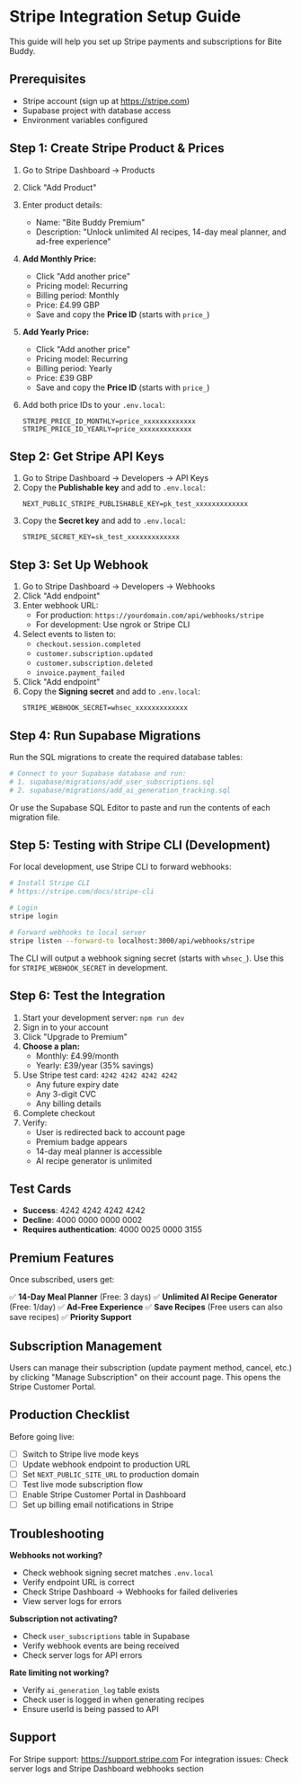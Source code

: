 # Stripe Integration Setup Guide

This guide will help you set up Stripe payments and subscriptions for Bite Buddy.

## Prerequisites

- Stripe account (sign up at https://stripe.com)
- Supabase project with database access
- Environment variables configured

## Step 1: Create Stripe Product & Prices

1. Go to Stripe Dashboard → Products
2. Click "Add Product"
3. Enter product details:
   - Name: "Bite Buddy Premium"
   - Description: "Unlock unlimited AI recipes, 14-day meal planner, and ad-free experience"

4. **Add Monthly Price:**
   - Click "Add another price"
   - Pricing model: Recurring
   - Billing period: Monthly
   - Price: £4.99 GBP
   - Save and copy the **Price ID** (starts with `price_`)

5. **Add Yearly Price:**
   - Click "Add another price"
   - Pricing model: Recurring
   - Billing period: Yearly
   - Price: £39 GBP
   - Save and copy the **Price ID** (starts with `price_`)

6. Add both price IDs to your `.env.local`:
   ```
   STRIPE_PRICE_ID_MONTHLY=price_xxxxxxxxxxxxx
   STRIPE_PRICE_ID_YEARLY=price_xxxxxxxxxxxxx
   ```

## Step 2: Get Stripe API Keys

1. Go to Stripe Dashboard → Developers → API Keys
2. Copy the **Publishable key** and add to `.env.local`:
   ```
   NEXT_PUBLIC_STRIPE_PUBLISHABLE_KEY=pk_test_xxxxxxxxxxxxx
   ```
3. Copy the **Secret key** and add to `.env.local`:
   ```
   STRIPE_SECRET_KEY=sk_test_xxxxxxxxxxxxx
   ```

## Step 3: Set Up Webhook

1. Go to Stripe Dashboard → Developers → Webhooks
2. Click "Add endpoint"
3. Enter webhook URL:
   - For production: `https://yourdomain.com/api/webhooks/stripe`
   - For development: Use ngrok or Stripe CLI
4. Select events to listen to:
   - `checkout.session.completed`
   - `customer.subscription.updated`
   - `customer.subscription.deleted`
   - `invoice.payment_failed`
5. Click "Add endpoint"
6. Copy the **Signing secret** and add to `.env.local`:
   ```
   STRIPE_WEBHOOK_SECRET=whsec_xxxxxxxxxxxxx
   ```

## Step 4: Run Supabase Migrations

Run the SQL migrations to create the required database tables:

```bash
# Connect to your Supabase database and run:
# 1. supabase/migrations/add_user_subscriptions.sql
# 2. supabase/migrations/add_ai_generation_tracking.sql
```

Or use the Supabase SQL Editor to paste and run the contents of each migration file.

## Step 5: Testing with Stripe CLI (Development)

For local development, use Stripe CLI to forward webhooks:

```bash
# Install Stripe CLI
# https://stripe.com/docs/stripe-cli

# Login
stripe login

# Forward webhooks to local server
stripe listen --forward-to localhost:3000/api/webhooks/stripe
```

The CLI will output a webhook signing secret (starts with `whsec_`). Use this for `STRIPE_WEBHOOK_SECRET` in development.

## Step 6: Test the Integration

1. Start your development server: `npm run dev`
2. Sign in to your account
3. Click "Upgrade to Premium"
4. **Choose a plan:**
   - Monthly: £4.99/month
   - Yearly: £39/year (35% savings)
5. Use Stripe test card: `4242 4242 4242 4242`
   - Any future expiry date
   - Any 3-digit CVC
   - Any billing details
6. Complete checkout
7. Verify:
   - User is redirected back to account page
   - Premium badge appears
   - 14-day meal planner is accessible
   - AI recipe generator is unlimited

## Test Cards

- **Success**: 4242 4242 4242 4242
- **Decline**: 4000 0000 0000 0002
- **Requires authentication**: 4000 0025 0000 3155

## Premium Features

Once subscribed, users get:

✅ **14-Day Meal Planner** (Free: 3 days)
✅ **Unlimited AI Recipe Generator** (Free: 1/day)
✅ **Ad-Free Experience**
✅ **Save Recipes** (Free users can also save recipes)
✅ **Priority Support**

## Subscription Management

Users can manage their subscription (update payment method, cancel, etc.) by clicking "Manage Subscription" on their account page. This opens the Stripe Customer Portal.

## Production Checklist

Before going live:

- [ ] Switch to Stripe live mode keys
- [ ] Update webhook endpoint to production URL
- [ ] Set `NEXT_PUBLIC_SITE_URL` to production domain
- [ ] Test live mode subscription flow
- [ ] Enable Stripe Customer Portal in Dashboard
- [ ] Set up billing email notifications in Stripe

## Troubleshooting

**Webhooks not working?**
- Check webhook signing secret matches `.env.local`
- Verify endpoint URL is correct
- Check Stripe Dashboard → Webhooks for failed deliveries
- View server logs for errors

**Subscription not activating?**
- Check `user_subscriptions` table in Supabase
- Verify webhook events are being received
- Check server logs for API errors

**Rate limiting not working?**
- Verify `ai_generation_log` table exists
- Check user is logged in when generating recipes
- Ensure userId is being passed to API

## Support

For Stripe support: https://support.stripe.com
For integration issues: Check server logs and Stripe Dashboard webhooks section
